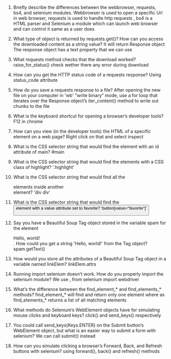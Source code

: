 1. Briefly describe the differences between the webbrowser, requests, bs4, and selenium modules.
Webbrowser is used to open a specific Url in web browser, requests is used to handle http requests , bs4 is a HTML parser and Selenium a module which can launch web browser and can control it same as a user does

2. What type of object is returned by requests.get()? How can you access the downloaded content as a string value?
It will return Response object
The response object has a text property that we can use

3. What requests method checks that the download worked?
raise_for_status() check wether there any error during download

4. How can you get the HTTP status code of a requests response?
Using status_code attribute

5. How do you save a requests response to a file?
After opening the new file on your computer in 'wb' “write binary” mode, use a for loop that iterates over the Response object’s iter_content() method to write out chunks to the file

6. What is the keyboard shortcut for opening a browser’s developer tools?
F12 in chrome

7. How can you view (in the developer tools) the HTML of a specific element on a web page?
Right click on that and select inspect

8. What is the CSS selector string that would find the element with an id attribute of main?
#main

9. What is the CSS selector string that would find the elements with a CSS class of highlight?
'.highlight'

10. What is the CSS selector string that would find all the <div> elements inside another <div> element?
'div div'

11. What is the CSS selector string that would find the <button> element with a value attribute set to favorite?
'button[value="favorite"]'

12. Say you have a Beautiful Soup Tag object stored in the variable spam for the element <div>Hello, world!</div>. How could you get a string 'Hello, world!' from the Tag object?
spam.getText()

13. How would you store all the attributes of a Beautiful Soup Tag object in a variable named linkElem?
linkElem.attrs

14. Running import selenium doesn’t work. How do you properly import the selenium module?
We use , from selenium import webdriver

15. What’s the difference between the find_element_* and find_elements_* methods?
find_element_* will find and return only one element where as find_elements_* returns a list of all matching elements

16. What methods do Selenium’s WebElement objects have for simulating mouse clicks and keyboard keys?
click() and send_keys() respectively

17. You could call send_keys(Keys.ENTER) on the Submit button’s WebElement object, but what is an easier way to submit a form with selenium?
We can call submit() instead

18. How can you simulate clicking a browser’s Forward, Back, and Refresh buttons with selenium?
using forward(), back() and refresh() methods
